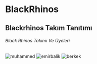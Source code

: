 # BlackRhinos
## Blackrhinos Takım Tanıtımı
###### Black Rhinos Takımı Ve Üyeleri


![muhammed](https://user-images.githubusercontent.com/114404192/216830251-8565a14a-81ac-4eab-8fd8-cbc0f6a82a7f.png)
![emirbalik](https://user-images.githubusercontent.com/114404192/216830882-b40d3968-ddbd-4fd3-a893-32b6cc4960bb.png)
![berkek](https://user-images.githubusercontent.com/114404192/216830887-1677ab09-54d9-4398-abbd-eda5e008ffc7.png)
